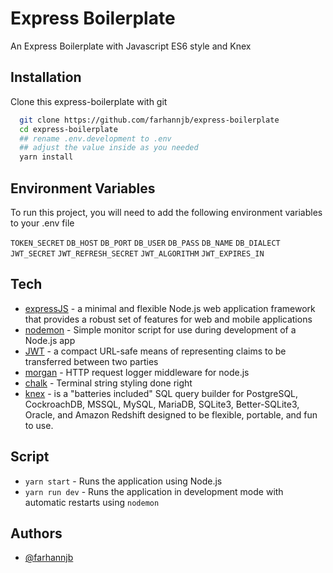 # Express Boilerplate

An Express Boilerplate with Javascript ES6 style and Knex

## Installation

Clone this express-boilerplate with git

```bash
  git clone https://github.com/farhannjb/express-boilerplate
  cd express-boilerplate
  ## rename .env.development to .env
  ## adjust the value inside as you needed
  yarn install
```

## Environment Variables

To run this project, you will need to add the following environment variables to your .env file

`TOKEN_SECRET`
`DB_HOST`
`DB_PORT`
`DB_USER`
`DB_PASS`
`DB_NAME`
`DB_DIALECT`
`JWT_SECRET`
`JWT_REFRESH_SECRET`
`JWT_ALGORITHM`
`JWT_EXPIRES_IN`

## Tech

- [expressJS](https://expressjs.com/) - a minimal and flexible Node.js web application framework that provides a robust set of features for web and mobile applications
- [nodemon](https://nodemon.io/) - Simple monitor script for use during development of a Node.js app
- [JWT](https://jwt.io/) - a compact URL-safe means of representing claims to be transferred between two parties
- [morgan](https://github.com/expressjs/morgan) - HTTP request logger middleware for node.js
- [chalk](https://github.com/chalk/chalk#readme) - Terminal string styling done right
- [knex](https://knexjs.org/) - is a "batteries included" SQL query builder for PostgreSQL, CockroachDB, MSSQL, MySQL, MariaDB, SQLite3, Better-SQLite3, Oracle, and Amazon Redshift designed to be flexible, portable, and fun to use.

## Script

- `yarn start` - Runs the application using Node.js
- `yarn run dev` - Runs the application in development mode with automatic restarts using `nodemon`
<!-- - `yarn run typeorm:generate`[^1] - Generates a new migration file based on changes to the entities
- `yarn run typeorm:migrate` - Applies pending migrations to the database -->

## Authors

- [@farhannjb](https://github.com/farhannjb)

<!-- [^1]: If you have generated the migration script, please make sure to change it to ES6 style, such as changing `module.exports` to `export` and remove all unnucessary imported data. -->
